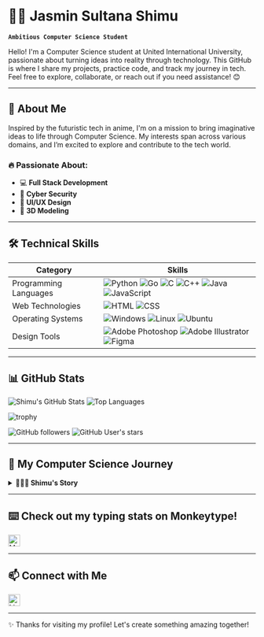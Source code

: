 # 👩‍💻 Jasmin Sultana Shimu

**`Ambitious Computer Science Student`**

Hello! I'm a Computer Science student at United International University, passionate about turning ideas into reality through technology. This GitHub is where I share my projects, practice code, and track my journey in tech. Feel free to explore, collaborate, or reach out if you need assistance! 😊

---

## 🚀 About Me

Inspired by the futuristic tech in anime, I'm on a mission to bring imaginative ideas to life through Computer Science. My interests span across various domains, and I’m excited to explore and contribute to the tech world.

### 🔥 Passionate About:
- 💻 **Full Stack Development**  
- 🔐 **Cyber Security**  
- 🎨 **UI/UX Design**  
- 🧱 **3D Modeling**

---

## 🛠️ Technical Skills

| Category              | Skills                                                                 |
|-----------------------|----------------------------------------------------------------------|
| Programming Languages | ![Python](https://img.shields.io/badge/Python-%233776AB?style=flat-square&logo=python&logoColor=white) ![Go](https://img.shields.io/badge/Go-%2300ADD8?style=flat-square&logo=Go&logoColor=white) ![C](https://img.shields.io/badge/C-%2300599C?style=flat-square&logo=C&logoColor=white) ![C++](https://img.shields.io/badge/C%2B%2B-%2300599C?style=flat-square&logo=C%2B%2B&logoColor=white) ![Java](https://img.shields.io/badge/Java-EC1B23?style=flat-square&logo=Java&logoColor=white) ![JavaScript](https://img.shields.io/badge/JavaScript-%23F7DF1E?style=flat-square&logo=JavaScript&logoColor=white) |
| Web Technologies      | ![HTML](https://img.shields.io/badge/HTML-%23E34F26?style=flat-square&logo=HTML5&logoColor=white) ![CSS](https://img.shields.io/badge/CSS-%231572B6?style=flat-square&logo=CSS3&logoColor=white) |
| Operating Systems     | ![Windows](https://img.shields.io/badge/Windows-%230078D4?style=flat-square&logo=Windows&logoColor=white) ![Linux](https://img.shields.io/badge/Linux-%23FCC624?style=flat-square&logo=Linux&logoColor=black) ![Ubuntu](https://img.shields.io/badge/Ubuntu-%23E95420?style=flat-square&logo=Ubuntu&logoColor=white) |
| Design Tools          | ![Adobe Photoshop](https://img.shields.io/badge/Adobe%20Photoshop-00CAFC?style=flat-square&logo=adobephotoshop&logoColor=001D26) ![Adobe Illustrator](https://img.shields.io/badge/Adobe%20Illustrator-%23FF9A00?style=flat-square&logo=adobeillustrator&logoColor=001D26) ![Figma](https://img.shields.io/badge/Figma-%23F24E1E?style=flat-square&logo=figma&logoColor=white) |

---

## 📊 GitHub Stats

![Shimu's GitHub Stats](https://github-readme-stats.vercel.app/api?username=Shimu-I&show_icons=true&theme=radical)
![Top Languages](https://github-readme-stats.vercel.app/api/top-langs/?username=Shimu-I&layout=compact&theme=tokyonight)

![trophy](https://github-profile-trophy.vercel.app/?username=Shimu-I&theme=gruvbox)

![GitHub followers](https://img.shields.io/github/followers/Shimu-I?label=Follow&style=social)
![GitHub User's stars](https://img.shields.io/github/stars/Shimu-I?affiliations=OWNER&style=social)

---

## 🌟 My Computer Science Journey

<details>
<summary><strong>👩🏼‍💻 Shimu's Story</strong></summary>

Hi, I'm Shimu! My love for technology was sparked by watching anime, where futuristic tech and passionate professionals inspired me to pursue Computer Science. The imaginative technologies in anime fascinate me, and I believe that every great invention starts with a spark of imagination. Through my studies and projects, I aim to bring my ideas to life and contribute to the tech world. This GitHub is my space to document my progress, share my work, and connect with others. Join me on this exciting journey!

</details>

---
## ⌨️ Check out my typing stats on Monkeytype!  
<a href="https://monkeytype.com/profile/dark_rai_491">
  <img align="center" alt="Monkeytype" width="24px" src="https://monkeytype.com/images/favicon/favicon-32x32.png" />
</a>

---
## 📫 Connect with Me

<a href="https://www.linkedin.com/in/jasmin-sultana-shimu-483709254/">
  <img align="center" alt="LinkedIn" width="24px" src="https://github.com/Shimu-I/Shimu-I/raw/master/Programing%20language%20icons/LinkedIn.png" />
</a>


<!-- Additional social links (uncomment to enable)
<a href="mailto:your.email@gmail.com">
  <img align="center" alt="Gmail" width="24px" src="https://github.com/Shimu-I/Shimu-I/raw/master/Programing%20language%20icons/Gmail.png" />
</a>
<a href="https://www.youtube.com/channel/UC44o1KerHIWmmZ2Ij4Yzn5A">
  <img align="center" alt="YouTube" width="24px" src="https://github.com/Shimu-I/Shimu-I/raw/master/Programing%20language%20icons/Youtube.png" />
</a>
<a href="https://www.facebook.com/shi.mu.927758/">
  <img align="center" alt="Facebook" width="24px" src="https://github.com/Shimu-I/Shimu-I/raw/master/Programing%20language%20icons/Facebook.png" />
</a>
-->

---

✨ Thanks for visiting my profile! Let's create something amazing together!
